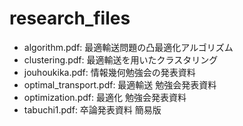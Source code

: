 # research_files

* algorithm.pdf: 最適輸送問題の凸最適化アルゴリズム
* clustering.pdf: 最適輸送を用いたクラスタリング
* jouhoukika.pdf: 情報幾何勉強会の発表資料
* optimal_transport.pdf: 最適輸送 勉強会発表資料
* optimization.pdf: 最適化 勉強会発表資料
* tabuchi1.pdf: 卒論発表資料 簡易版 
